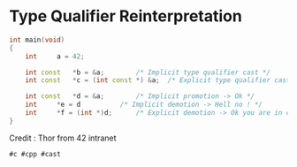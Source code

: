 # Type Qualifier Reinterpretation

```cpp
int	main(void)
{
	int		a = 42;

	int const	*b = &a;		/* Implicit type qualifier cast */
	int const	*c = (int const *) &a;	/* Explicit type qualifier cast */

	int const	*d = &a;		/* Implicit promotion -> Ok */
	int		*e = d			/* Implicit demotion -> Hell no ! */
	int		*f = (int *)d;		/* Explicit demotion -> Ok you are in charge */
}
```

Credit : Thor from 42 intranet

    #c #cpp #cast
